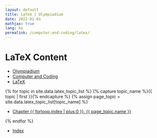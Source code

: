```yaml
---
layout: default
title: LaTeX | Olympiadium
date: 2022-01-01
mathjax: true
lang: ko
permalink: /computer-and-coding/latex/
---
```

<h1>LaTeX Content</h1>
<ul class="breadcrumb">
	<li><a href="{{ site.url }}">Olympiadium</a></li> 
	<li><a href="{{ site.url }}computer-and-coding/">Computer and Coding</a></li> 
	<li><a href="{{ site.url }}computer-and-coding/latex/">LaTeX</a></li>
</ul>
{% for topic in site.data.latex_topic_list %}
{% capture topic_name %}{{ topic | first }}{% endcapture %}
{% assign page_topic = site.data.latex_topic_list[topic_name] %}
  <ul class="actions fit big">
  <li><a href="{{ page.url }}chapter-{{ forloop.index | plus:0 }}" class="button fit big">Chapter {{ forloop.index | plus:0 }}. {{ page_topic.name }}</a></li>
  </ul>
{% endfor %}
<ul class="actions fit big">
  <li><a href="{{ page.url }}index" class="button fit big">Index</a></li>
</ul>